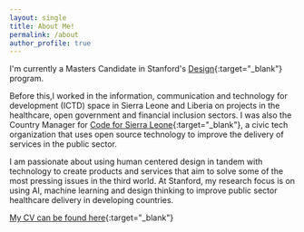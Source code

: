 ```yaml
---
layout: single
title: About Me!
permalink: /about
author_profile: true
---
```


I'm currently a Masters Candidate in Stanford's [Design](http://designimpact.stanford.edu/){:target="_blank"} program.

Before this,I worked in the information, communication and technology for development (ICTD) space in Sierra Leone and Liberia on projects in the healthcare, open government and financial
inclusion sectors. I was also the Country Manager for [Code for Sierra Leone](https://codeforsierraleone.org){:target="_blank"}, a civic tech organization that
uses open source technology to improve the delivery of services in the public sector.

I am passionate about using human centered design in tandem with technology to
create products and services that aim to solve some of the most pressing issues in the
third world. At Stanford, my research focus is on using AI, machine learning and design thinking
to improve public sector healthcare delivery in developing countries.

[My CV can be found here](/pdfs/CV_Usman_Khaliq.pdf){:target="_blank"}



























